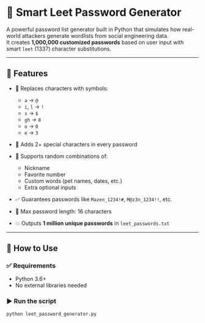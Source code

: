 # 🔐 Smart Leet Password Generator

A powerful password list generator built in Python that simulates how real-world attackers generate wordlists from social engineering data.  
It creates **1,000,000 customized passwords** based on user input with smart `leet` (1337) character substitutions.

---

## 📌 Features

- 🔣 Replaces characters with symbols:  
  - `a` → `@`  
  - `i`, `l` → `!`  
  - `s` → `$`  
  - `gh` → `8`  
  - `o` → `0`  
  - `e` → `3`

- 🔐 Adds 2+ special characters in every password  
- 🔄 Supports random combinations of:
  - Nickname
  - Favorite number
  - Custom words (pet names, dates, etc.)
  - Extra optional inputs  
- ✅ Guarantees passwords like `Mazen_1234!#`, `M@z3n_1234!!`, etc.
- 📏 Max password length: 16 characters
- 💥 Outputs **1 million unique passwords** in `leet_passwords.txt`

---

## 🚀 How to Use

### ✅ Requirements

- Python 3.6+
- No external libraries needed

### ▶️ Run the script

```bash
python leet_password_generator.py
